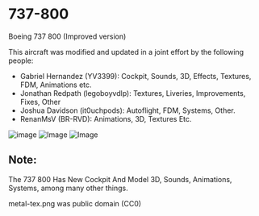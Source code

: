 # 737-800
Boeing 737 800 (Improved version)

This aircraft was modified and updated in a joint effort by the following people:

* Gabriel Hernandez (YV3399): Cockpit, Sounds, 3D, Effects, Textures, FDM, Animations etc.
* Jonathan Redpath (legoboyvdlp):  Textures, Liveries, Improvements, Fixes, Other
* Joshua Davidson (it0uchpods): Autoflight, FDM, Systems, Other.
* RenanMsV (BR-RVD): Animations, 3D, Textures Etc.

![image](http://imgur.com/oO0tJ8n.png)
![Image](http://imgur.com/tyWtNHe.png)
![Image](http://imgur.com/gqGSLMs.png)

## Note:
The 737 800 Has New Cockpit And Model 3D, Sounds, Animations, Systems, among many other things.

metal-tex.png was public domain (CC0) 